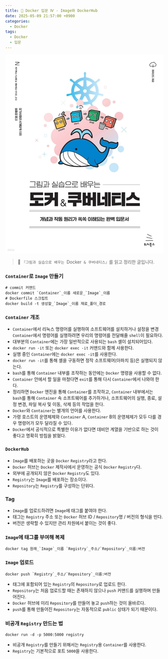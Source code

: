 ```yaml
---
title: 🐋 Docker 입문 Ⅳ - Image와 DockerHub
date: 2025-05-09 21:57:00 +0900
categories:
  - Docker
tags:
  - Docker
  - 입문
---
```


![](/assets/image/Pasted%20image%2020250529002434.png)
> 📘 `『그림과 실습으로 배우는 `Docker` & 쿠버네티스』`를 읽고 정리한 글입니다.

### `Container`로 `Image` 만들기
```
# commit 커맨드
docker commit `Container`_이름 새로운_`Image`_이름
# Dockerfile 스크립트
docker build -t 생성할_`Image`_이름 재료_폴더_경로
```


###  `Container` 개조
- `Container`에서 리눅스 명령어를 실행하여 소프트웨어를 설치하거나 설정을 변경`Container`에서 명령어를 실행하려면 우리의 명령어를 전달해줄 `shell`이 필요하다.
- 대부분의 `Container`에는 가장 일반적으로 사용되는 `bash` 셸이 설치되어있다.
- `docker run -it` 또는 `docker exec -it` 커맨드와 함께 사용한다.
- 실행 중인 `Container`에는 `docker exec -it`를 사용한다.
- `docker run -it`를 통해 셸을 구동하면 정작 소프트웨어(아파치 등)은 실행되지 않는다.
- `bash`를 통해 `Container` 내부를 조작하는 동안에는 `Docker` 명령을 사용할 수 없다.
- `Container` 안에서 할 일을 마쳤다면 `exit`를 통해 다시 `Container`에서 나와야 한다.
- 정리하면 `Docker` 엔진을 통해 `Container`를 조작하고, `Container` 내부에서는 `bash`를 통해 `Container` 속 소프트웨어를 추가하거나, 소프트웨어의 실행, 종료, 설정 변경, 파일 복사 및 이동, 삭제 등의 작업을 한다.
- `Docker`와 `Container`는 별개의 언어를 사용한다.
- 가령 호스트의 운영체제와 `Container` A, `Container` B의 운영체제가 모두 다를 경우 명령어가 모두 달라질 수 있다.
- `Docker`에서 공식적으로 특별한 이유가 없다면 데비안 계열을 기반으로 하는 것이 좋다고 명확히 방침을 밝혔다.


### `DockerHub`
- `Image`를 배포하는 곳을 `Docker` `Registry`라고 한다.
- `Docker` 허브는 `Docker` 제작사에서 운영하는 공식 `Docker` `Registry`다.
- 외부에 공개되지 않은 `Docker` `Registry`도 있다.
- `Registry`는 `Image`를 배포하는 장소이다.
- `Repository`는 `Registry`를 구성하는 단위다.


### Tag
- `Image`를 업로드하려면 `Image`에 태그를 붙여야 한다.
- 태그는 `Registry` 주소 또는 `Docker` 허브 ID / `Repository`명 / 버전의 형식을 띤다.
- 버전은 생략할 수 있지만 관리 차원에서 붙이는 것이 좋다.


### `Image`에 태그를 부여해 복제
```
docker tag 원래_`Image`_이름 `Registry`_주소/`Repository`_이름:버전
```


### `Image` 업로드
```
docker push `Registry`_주소/`Repository`_이름:버전
```
- 태그에 포함되어 있는 `Registry`의 `Repository`로 업로드 한다.
- `Repository`는 처음 업로드할 때는 존재하지 않으나 `push` 커맨드를 실행하며 만들어진다.
- `Docker` 허브에 미리 `Repository`를 만들어 놓고 `push`하는 것이 올바르다.
- `push`를 통해 만들어진 `Repository`는 자동적으로 `public` 상태가 되기 때문이다.


### 비공개 `Registry` 만드는 법
```
docker run -d -p 5000:5000 registry
```
- 비공개 `Registry`를 만들기 위해서는 `Registry`용 `Container`를 사용한다.
- `Registry`는 기본적으로 포트 `5000`을 사용한다.